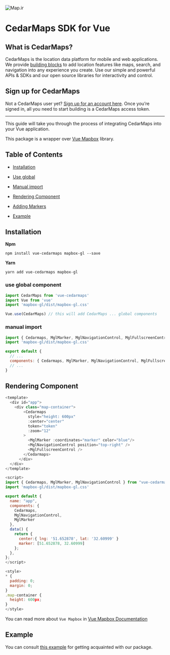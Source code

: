 ![Map.ir](http://api.cedarmaps.com/docs/img/cedarmaps-api.png)

# CedarMaps SDK for Vue

## What is CedarMaps?

CedarMaps is the location data platform for mobile and web applications. We provide [building blocks](https://www.cedarmaps.com) to add location features like maps, search, and navigation into any experience you create. Use our simple and powerful APIs & SDKs and our open source libraries for interactivity and control.

## Sign up for CedarMaps

Not a CedarMaps user yet? [Sign up for an account here](https://www.cedarmaps.com/#demo). Once you’re signed in, all you need to start building is a CedarMaps access token.

---

This guide will take you through the process of integrating CedarMaps into your Vue application.

This package is a wrapper over [Vue Mapbox](https://soal.github.io/vue-mapbox/) library.

## Table of Contents

- [Installation](#installation)

- [Use global](#use-global-component)

- [Manual import](#manual-import)

- [Rendering Component](#rendering-component)

- [Adding Markers](#adding-markers)

- [Example](#example)

## Installation

**Npm**

```
npm install vue-cedarmaps mapbox-gl --save
```

**Yarn**

```
yarn add vue-cedarmaps mapbox-gl
```

### use global component

```js
import CedarMaps from 'vue-cedarmaps'
import Vue from 'vue'
import 'mapbox-gl/dist/mapbox-gl.css'

Vue.use(CedarMaps) // this will add CedarMaps ... global components
```

### manual import

```js
import { Cedarmaps, MglMarker, MglNavigationControl, MglFullscreenControl } from 'vue-cedarmaps'
import 'mapbox-gl/dist/mapbox-gl.css'

export default {
  // ...
  components: { Cedarmaps, MglMarker, MglNavigationControl, MglFullscreenControl },
  // ...
}
```

## Rendering Component

```js
<template>
  <div id="app">
    <div class="map-container">
        <Cedarmaps
          style="height: 600px"
          :center="center"
          token="token"
          :zoom="12"
        >
          <MglMarker :coordinates="marker" color="blue"/>
          <MglNavigationControl position="top-right" />
          <MglFullscreenControl />
        </Cedarmaps>
      </div>
  </div>
</template>

<script>
import { Cedarmaps, MglMarker, MglNavigationControl } from "vue-cedarmaps";
import 'mapbox-gl/dist/mapbox-gl.css'

export default {
  name: "app",
  components: {
    Cedarmaps,
    MglNavigationControl,
    MglMarker
  },
  data() {
    return {
      center:{ lng: '51.652878', lat: '32.60999' }
      marker: [51.652878, 32.60999]
    };
  },
};
</script>

<style>
* {
  padding: 0;
  margin: 0;
}
.map-container {
  height: 600px;
}
</style>
```

You can read more about `Vue Mapbox` in [Vue Mapbox Documentation](https://soal.github.io/vue-mapbox/)

## Example

You can consult [this example](https://codesandbox.io/s/epic-grothendieck-kfd5x?fontsize=14&hidenavigation=1&theme=dark) for getting acquainted with our package.
